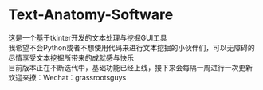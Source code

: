 # Text-Anatomy-Software
这是一个基于tkinter开发的文本处理与挖掘GUI工具  
我希望不会Python或者不想使用代码来进行文本挖掘的小伙伴们，可以无障碍的尽情享受文本挖掘所带来的成就感与快乐  
目前版本正在不断迭代中，基础功能已经上线，接下来会每隔一周进行一次更新  
欢迎来撩：Wechat：grassrootsguys  
